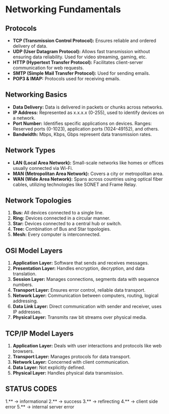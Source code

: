 # Networking Fundamentals

## Protocols
- **TCP (Transmission Control Protocol):** Ensures reliable and ordered delivery of data.
- **UDP (User Datagram Protocol):** Allows fast transmission without ensuring data reliability. Used for video streaming, gaming, etc.
- **HTTP (Hypertext Transfer Protocol):** Facilitates client-server communication for web requests.
- **SMTP (Simple Mail Transfer Protocol):** Used for sending emails.
- **POP3 & IMAP:** Protocols used for receiving emails.

## Networking Basics
- **Data Delivery:** Data is delivered in packets or chunks across networks.
- **IP Address:** Represented as x.x.x.x (0-255), used to identify devices on a network.
- **Port Number:** Identifies specific applications on devices. Ranges: Reserved ports (0-1023), application ports (1024-49152), and others.
- **Bandwidth:** Mbps, Kbps, Gbps represent data transmission rates.

## Network Types
- **LAN (Local Area Network):** Small-scale networks like homes or offices usually connected via Wi-Fi.
- **MAN (Metropolitan Area Network):** Covers a city or metropolitan area.
- **WAN (Wide Area Network):** Spans across countries using optical fiber cables, utilizing technologies like SONET and Frame Relay.

## Network Topologies
1. **Bus:** All devices connected to a single line.
2. **Ring:** Devices connected in a circular manner.
3. **Star:** Devices connected to a central hub or switch.
4. **Tree:** Combination of Bus and Star topologies.
5. **Mesh:** Every computer is interconnected.

## OSI Model Layers
1. **Application Layer:** Software that sends and receives messages.
2. **Presentation Layer:** Handles encryption, decryption, and data translation.
3. **Session Layer:** Manages connections, segments data with sequence numbers.
4. **Transport Layer:** Ensures error control, reliable data transport.
5. **Network Layer:** Communication between computers, routing, logical addressing.
6. **Data Link Layer:** Direct communication with sender and receiver, uses IP addresses.
7. **Physical Layer:** Transmits raw bit streams over physical media.

## TCP/IP Model Layers
1. **Application Layer:** Deals with user interactions and protocols like web browsers.
2. **Transport Layer:** Manages protocols for data transport.
3. **Network Layer:** Concerned with client communication.
4. **Data Layer:** Not explicitly defined.
5. **Physical Layer:** Handles physical data transmission.

## STATUS CODES
1.** -> informational
2.** -> success
3.** -> refirecting
4.** -> client side error
5.** -> internal server error
